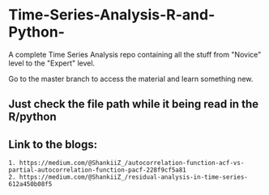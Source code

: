 # Time-Series-Analysis-R-and-Python-
A complete Time Series Analysis repo containing all the stuff from "Novice" level to the "Expert" level.

Go to the master branch to access the material and learn something new.

## Just check the file path while it being read in the R/python

## Link to the blogs:
    1. https://medium.com/@ShankiiZ_/autocorrelation-function-acf-vs-partial-autocorrelation-function-pacf-228f9cf5a81 
    2. https://medium.com/@ShankiiZ_/residual-analysis-in-time-series-612a450b08f5
